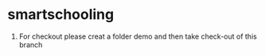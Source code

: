 # smartschooling

1. For checkout please creat a folder demo and then take check-out of this branch

<!-- Dummy commit to check pull request from develop branch -->
